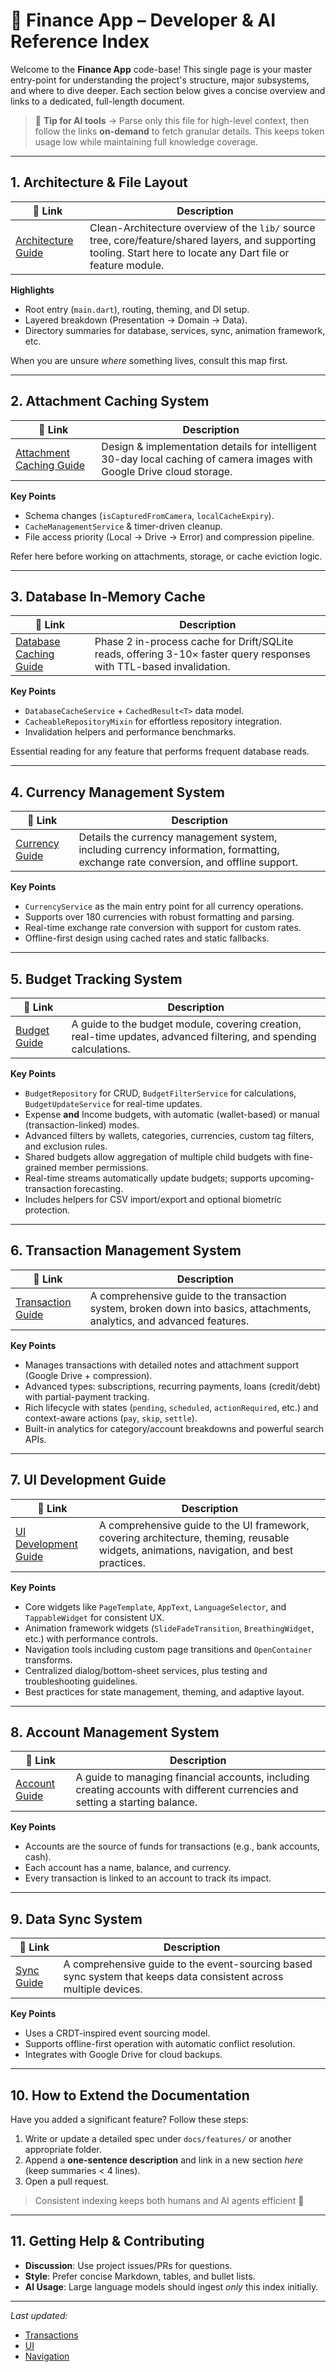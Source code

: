 # 📖 Finance App – Developer & AI Reference Index

Welcome to the **Finance App** code-base! This single page is your master entry-point for understanding the project's structure, major subsystems, and where to dive deeper.  Each section below gives a concise overview and links to a dedicated, full-length document.

> 📝 **Tip for AI tools** &rarr; Parse only this file for high-level context, then follow the links **on-demand** to fetch granular details.  This keeps token usage low while maintaining full knowledge coverage.

---

## 1. Architecture & File Layout

| 🔗 Link | Description |
|---------|-------------|
| [Architecture Guide](architecture/FILE_STRUCTURE.md) | Clean-Architecture overview of the `lib/` source tree, core/feature/shared layers, and supporting tooling.  Start here to locate any Dart file or feature module. |

**Highlights**
- Root entry (`main.dart`), routing, theming, and DI setup.
- Layered breakdown (Presentation → Domain → Data).
- Directory summaries for database, services, sync, animation framework, etc.

When you are unsure *where* something lives, consult this map first.

---

## 2. Attachment Caching System

| 🔗 Link | Description |
|---------|-------------|
| [Attachment Caching Guide](features/attachments/index.md) | Design & implementation details for intelligent 30-day local caching of camera images with Google Drive cloud storage. |

**Key Points**
- Schema changes (`isCapturedFromCamera`, `localCacheExpiry`).
- `CacheManagementService` & timer-driven cleanup.
- File access priority (Local → Drive → Error) and compression pipeline.

Refer here before working on attachments, storage, or cache eviction logic.

---

## 3. Database In-Memory Cache

| 🔗 Link | Description |
|---------|-------------|
| [Database Caching Guide](features/caching/index.md) | Phase 2 in-process cache for Drift/SQLite reads, offering 3-10× faster query responses with TTL-based invalidation. |

**Key Points**
- `DatabaseCacheService` + `CachedResult<T>` data model.
- `CacheableRepositoryMixin` for effortless repository integration.
- Invalidation helpers and performance benchmarks.

Essential reading for any feature that performs frequent database reads.

---

## 4. Currency Management System

| 🔗 Link | Description |
|---------|-------------|
| [Currency Guide](features/currency/index.md) | Details the currency management system, including currency information, formatting, exchange rate conversion, and offline support. |

**Key Points**
- `CurrencyService` as the main entry point for all currency operations.
- Supports over 180 currencies with robust formatting and parsing.
- Real-time exchange rate conversion with support for custom rates.
- Offline-first design using cached rates and static fallbacks.

---

## 5. Budget Tracking System

| 🔗 Link | Description |
|---------|-------------|
| [Budget Guide](features/budgets/index.md) | A guide to the budget module, covering creation, real-time updates, advanced filtering, and spending calculations. |

**Key Points**
- `BudgetRepository` for CRUD, `BudgetFilterService` for calculations, `BudgetUpdateService` for real-time updates.
- Expense **and** Income budgets, with automatic (wallet-based) or manual (transaction-linked) modes.
- Advanced filters by wallets, categories, currencies, custom tag filters, and exclusion rules.
- Shared budgets allow aggregation of multiple child budgets with fine-grained member permissions.
- Real-time streams automatically update budgets; supports upcoming-transaction forecasting.
- Includes helpers for CSV import/export and optional biometric protection.

---

## 6. Transaction Management System

| 🔗 Link | Description |
|---------|-------------|
| [Transaction Guide](features/transactions/index.md) | A comprehensive guide to the transaction system, broken down into basics, attachments, analytics, and advanced features. |

**Key Points**
- Manages transactions with detailed notes and attachment support (Google Drive + compression).
- Advanced types: subscriptions, recurring payments, loans (credit/debt) with partial-payment tracking.
- Rich lifecycle with states (`pending`, `scheduled`, `actionRequired`, etc.) and context-aware actions (`pay`, `skip`, `settle`).
- Built-in analytics for category/account breakdowns and powerful search APIs.

---

## 7. UI Development Guide

| 🔗 Link | Description |
|---------|-------------|
| [UI Development Guide](features/ui/index.md) | A comprehensive guide to the UI framework, covering architecture, theming, reusable widgets, animations, navigation, and best practices. |

**Key Points**
- Core widgets like `PageTemplate`, `AppText`, `LanguageSelector`, and `TappableWidget` for consistent UX.
- Animation framework widgets (`SlideFadeTransition`, `BreathingWidget`, etc.) with performance controls.
- Navigation tools including custom page transitions and `OpenContainer` transforms.
- Centralized dialog/bottom-sheet services, plus testing and troubleshooting guidelines.
- Best practices for state management, theming, and adaptive layout.

---

## 8. Account Management System

| 🔗 Link | Description |
|---------|-------------|
| [Account Guide](features/accounts/index.md) | A guide to managing financial accounts, including creating accounts with different currencies and setting a starting balance. |

**Key Points**
- Accounts are the source of funds for transactions (e.g., bank accounts, cash).
- Each account has a name, balance, and currency.
- Every transaction is linked to an account to track its impact.

---

## 9. Data Sync System

| 🔗 Link | Description |
|---------|-------------|
| [Sync Guide](features/sync/index.md) | A comprehensive guide to the event-sourcing based sync system that keeps data consistent across multiple devices. |

**Key Points**
- Uses a CRDT-inspired event sourcing model.
- Supports offline-first operation with automatic conflict resolution.
- Integrates with Google Drive for cloud backups.

---

## 10. How to Extend the Documentation

Have you added a significant feature?  Follow these steps:
1. Write or update a detailed spec under `docs/features/` or another appropriate folder.
2. Append a **one-sentence description** and link in a new section *here* (keep summaries < 4 lines).
3. Open a pull request.

> Consistent indexing keeps both humans and AI agents efficient 🚀

---

## 11. Getting Help & Contributing

- **Discussion**: Use project issues/PRs for questions.
- **Style**: Prefer concise Markdown, tables, and bullet lists.
- **AI Usage**: Large language models should ingest *only* this index initially.

---

*Last updated: <!-- 2025 Jun 22nd -->*

-   [Transactions](./features/transactions/index.md)
-   [UI](./features/ui/index.md)
-   [Navigation](./features/navigation/index.md) 